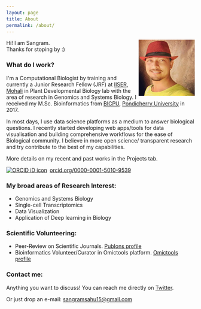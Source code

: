 ```yaml
---
layout: page
title: About
permalink: /about/
---
```


<img src="images/sksahu.jpeg"
     align="right" width="150" 
     title="Sangram Keshari Sahu" alt="avatar" />

Hi! I am Sangram.  
Thanks for stoping by :)
     
### What do I work?
I'm a Computational Biologist by training and currently a Junior Research Fellow (JRF) at [IISER, Mohali] in Plant Developmental Biology lab with the area of research in Genomics and Systems Biology. I received my M.Sc. Bioinformatics from [BICPU], [Pondicherry University] in 2017. 

In most days, I use data science platforms as a medium to answer biological questions. I recently started developing web apps/tools for data visualisation and building comprehensive workflows for the ease of Biological community. I believe in more open science/ transparent research and try contribute to the best of my capabilities.

More details on my recent and past works in the Projects tab.
<div itemscope itemtype="https://schema.org/Person"><a itemprop="sameAs" content="https://orcid.org/0000-0001-5010-9539" href="https://orcid.org/0000-0001-5010-9539" target="orcid.widget" rel="noopener noreferrer" style="vertical-align:top;"><img src="https://orcid.org/sites/default/files/images/orcid_16x16.png" style="width:1em;margin-right:.5em;" alt="ORCID iD icon">orcid.org/0000-0001-5010-9539</a></div>

### My broad areas of Research Interest:
* Genomics and Systems Biology
* Single-cell Transcriptomics
* Data Visualization
* Application of Deep learning in Biology

### Scientific Volunteering:
* Peer-Review on Scientific Journals. [Publons profile](https://publons.com/a/1564864/)
* Bioinformatics Volunteer/Curator in Omictools platform. [Omictools profile](https://omictools.com/profile/sangram-github)

### Contact me:
Anything you want to discuss!
You can reach me directly on [Twitter](https://twitter.com/sangram_ksahu).

Or just drop an e-mail:
[sangramsahu15@gmail.com](mailto:sangramsahu15@gmail.com)


[Linkedin Profile]:https://www.linkedin.com/in/sangramkesharisahu/
[Pondicherry University]: http://www.pondiuni.edu.in
[BICPU]: https://www.bicpu.edu.in
[IISER, Mohali]: http://iisermohali.ac.in
